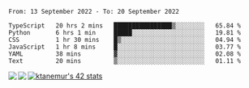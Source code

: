<!--START_SECTION:waka-->

```text
From: 13 September 2022 - To: 20 September 2022

TypeScript   20 hrs 2 mins   ████████████████▒░░░░░░░░   65.84 %
Python       6 hrs 1 min     █████░░░░░░░░░░░░░░░░░░░░   19.81 %
CSS          1 hr 30 mins    █▒░░░░░░░░░░░░░░░░░░░░░░░   04.94 %
JavaScript   1 hr 8 mins     █░░░░░░░░░░░░░░░░░░░░░░░░   03.77 %
YAML         38 mins         ▓░░░░░░░░░░░░░░░░░░░░░░░░   02.08 %
Text         20 mins         ▒░░░░░░░░░░░░░░░░░░░░░░░░   01.11 %
```

<!--END_SECTION:waka-->
<a href="https://github.com/anuraghazra/github-readme-stats">
  <img align="left" src="https://github-readme-stats.vercel.app/api?username=Tanesan&count_private=true&show_icons=true" />
<img align="left" src="https://github-readme-stats.vercel.app/api/top-langs/?username=Tanesan" />
</a>

[![ktanemur's 42 stats](https://badge42.vercel.app/api/v2/cl1wslf6s002109l771rng2w8/stats?cursusId=21&coalitionId=62)](https://github.com/JaeSeoKim/badge42)
